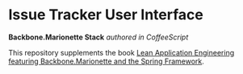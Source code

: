 # Issue Tracker User Interface
**Backbone.Marionette Stack** *authored in CoffeeScript*

This repository supplements the book [Lean Application Engineering featuring Backbone.Marionette and the Spring Framework](https://leanpub.com/leanstacks-marionette-spring).
